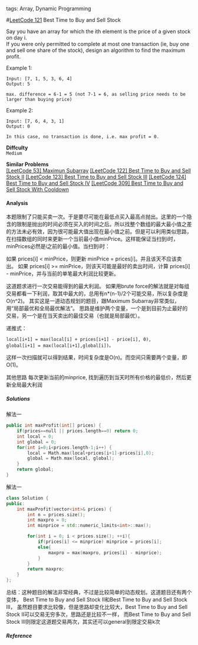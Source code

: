 tags: Array, Dynamic Programming

#[LeetCode 121] Best Time to Buy and Sell Stock

Say you have an array for which the ith element is the price of a given stock on day i.  
If you were only permitted to complete at most one transaction (ie, buy one and sell one share of the stock), design an algorithm to find the maximum profit.

Example 1:

    Input: [7, 1, 5, 3, 6, 4]
    Output: 5

    max. difference = 6-1 = 5 (not 7-1 = 6, as selling price needs to be larger than buying price)

Example 2:

    Input: [7, 6, 4, 3, 1]
    Output: 0

    In this case, no transaction is done, i.e. max profit = 0.

**Diffculty**  
`Medium`

**Similar Problems**  
[[LeetCode 53] Maximun Subarray]()
[[LeetCode 122] Best Time to Buy and Sell Stock II]()
[[LeetCode 123] Best Time to Buy and Sell Stock III]()
[[LeetCode 124] Best Time to Buy and Sell Stock IV]()
[[LeetCode 309] Best Time to Buy and Sell Stock With Cooldown]()

#### Analysis

本题限制了只能买卖一次。于是要尽可能在最低点买入最高点抛出。这里的一个隐含的限制是抛出的时间必须在买入的时间之后。所以找整个数组的最大最小值之差的方法未必有效，因为很可能最大值出现在最小值之前。但是可以利用类似思路，在扫描数组的同时来更新一个当前最小值minPrice。这样能保证当扫到i时，minPrices必然是i之前的最小值。当扫到i时：

如果 prices[i] < minPrice，则更新 minPrice = prices[i]。并且该天不应该卖出。
如果 prices[i] >= minPrice，则该天可能是最好的卖出时间，计算 prices[i] - minPrice，并与当前的单笔最大利润比较更新。

这道题求进行一次交易能得到的最大利润。
如果用brute force的解法就是对每组交易都看一下利润，取其中最大的，总用有n*(n-1)/2个可能交易，所以复杂度是O(n^2)。
其实这是一道动态规划的题目，跟Maximum Subarray非常类似，用“局部最优和全局最优解法”。
思路是维护两个变量，一个是到目前为止最好的交易，另一个是在当天卖出的最佳交易（也就是局部最优）。

递推式：

    local[i+1] = max(local[i] + prices[i+1] - price[i], 0),
    global[i+1] = max(local[i+1],global[i])。

这样一次扫描就可以得到结果，时间复杂度是O(n)。而空间只需要两个变量，即O(1)。

其他思路
每次更新当前的minprice, 找到遍历到当天时所有价格的最低价，然后更新全局最大利润

##### Solutions

解法一

```cpp
public int maxProfit(int[] prices) {
    if(prices==null || prices.length==0) return 0;
    int local = 0;
    int global = 0;
    for(int i=0;i<prices.length-1;i++) {
        local = Math.max(local+prices[i+1]-prices[i],0);
        global = Math.max(local, global);
    }
    return global;
}
```

解法一

```cpp
class Solution {
public:
    int maxProfit(vector<int>& prices) {
        int n = prices.size();
        int maxpro = 0;
        int minprice = std::numeric_limits<int>::max();

        for(int i = 0; i < prices.size(); ++i){
            if(prices[i] <= minprice) minprice = prices[i];
            else{
                maxpro = max(maxpro, prices[i] - minprice);
            }
        }
        return maxpro;
    }
};
```

总结：这种题目的解法非常经典，不过是比较简单的动态规划。这道题目还有两个变体，
Best Time to Buy and Sell Stock II和Best Time to Buy and Sell Stock III，
虽然题目要求比较像，但是思路却变化比较大，Best Time to Buy and Sell Stock II可以交易无穷多次，思路还是比较不一样，
而Best Time to Buy and Sell Stock III则限定这道题交易两次，其实还可以general到限定交易k次


##### Reference

[LeetCode 121]:https://leetcode.com/problems/best-time-to-buy-and-sell-stock